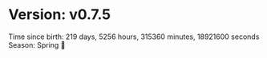 # Version: v0.7.5
Time since birth: 219 days, 5256 hours, 315360 minutes, 18921600 seconds
Season: Spring 🌸
